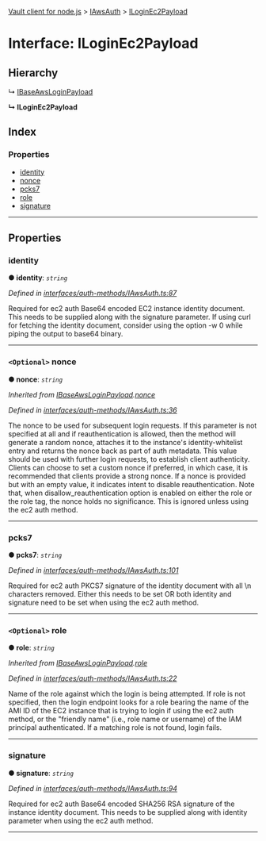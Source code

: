 [Vault client for node.js](../README.md) > [IAwsAuth](../modules/iawsauth.md) > [ILoginEc2Payload](../interfaces/iawsauth.iloginec2payload.md)

# Interface: ILoginEc2Payload

## Hierarchy

↳  [IBaseAwsLoginPayload](iawsauth.ibaseawsloginpayload.md)

**↳ ILoginEc2Payload**

## Index

### Properties

* [identity](iawsauth.iloginec2payload.md#identity)
* [nonce](iawsauth.iloginec2payload.md#nonce)
* [pcks7](iawsauth.iloginec2payload.md#pcks7)
* [role](iawsauth.iloginec2payload.md#role)
* [signature](iawsauth.iloginec2payload.md#signature)

---

## Properties

<a id="identity"></a>

###  identity

**● identity**: *`string`*

*Defined in [interfaces/auth-methods/IAwsAuth.ts:87](https://github.com/theogravity/vault-client/blob/91e39ec/src/interfaces/auth-methods/IAwsAuth.ts#L87)*

Required for ec2 auth Base64 encoded EC2 instance identity document. This needs to be supplied along with the signature parameter. If using curl for fetching the identity document, consider using the option -w 0 while piping the output to base64 binary.

___
<a id="nonce"></a>

### `<Optional>` nonce

**● nonce**: *`string`*

*Inherited from [IBaseAwsLoginPayload](iawsauth.ibaseawsloginpayload.md).[nonce](iawsauth.ibaseawsloginpayload.md#nonce)*

*Defined in [interfaces/auth-methods/IAwsAuth.ts:36](https://github.com/theogravity/vault-client/blob/91e39ec/src/interfaces/auth-methods/IAwsAuth.ts#L36)*

The nonce to be used for subsequent login requests. If this parameter is not specified at all and if reauthentication is allowed, then the method will generate a random nonce, attaches it to the instance's identity-whitelist entry and returns the nonce back as part of auth metadata. This value should be used with further login requests, to establish client authenticity. Clients can choose to set a custom nonce if preferred, in which case, it is recommended that clients provide a strong nonce. If a nonce is provided but with an empty value, it indicates intent to disable reauthentication. Note that, when disallow\_reauthentication option is enabled on either the role or the role tag, the nonce holds no significance. This is ignored unless using the ec2 auth method.

___
<a id="pcks7"></a>

###  pcks7

**● pcks7**: *`string`*

*Defined in [interfaces/auth-methods/IAwsAuth.ts:101](https://github.com/theogravity/vault-client/blob/91e39ec/src/interfaces/auth-methods/IAwsAuth.ts#L101)*

Required for ec2 auth PKCS7 signature of the identity document with all \\n characters removed. Either this needs to be set OR both identity and signature need to be set when using the ec2 auth method.

___
<a id="role"></a>

### `<Optional>` role

**● role**: *`string`*

*Inherited from [IBaseAwsLoginPayload](iawsauth.ibaseawsloginpayload.md).[role](iawsauth.ibaseawsloginpayload.md#role)*

*Defined in [interfaces/auth-methods/IAwsAuth.ts:22](https://github.com/theogravity/vault-client/blob/91e39ec/src/interfaces/auth-methods/IAwsAuth.ts#L22)*

Name of the role against which the login is being attempted. If role is not specified, then the login endpoint looks for a role bearing the name of the AMI ID of the EC2 instance that is trying to login if using the ec2 auth method, or the "friendly name" (i.e., role name or username) of the IAM principal authenticated. If a matching role is not found, login fails.

___
<a id="signature"></a>

###  signature

**● signature**: *`string`*

*Defined in [interfaces/auth-methods/IAwsAuth.ts:94](https://github.com/theogravity/vault-client/blob/91e39ec/src/interfaces/auth-methods/IAwsAuth.ts#L94)*

Required for ec2 auth Base64 encoded SHA256 RSA signature of the instance identity document. This needs to be supplied along with identity parameter when using the ec2 auth method.

___

